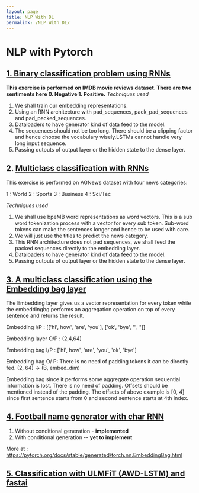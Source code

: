 ```yaml
---
layout: page
title: NLP With DL
permalink: /NLP With DL/
---
```


# NLP with Pytorch

## [1. Binary classification problem using RNNs](https://github.com/sanjeevr5/NLP_Excercises/blob/main/DL_NLP_With_Torch_1.ipynb)

**This exercise is performed on IMDB movie reviews dataset. There are two sentiments here 0. Negative 1. Positive.**
*Techniques used*

1. We shall train our embedding representations.
2. Using an RNN architecture with pad_sequences, pack_pad_sequences and pad_packed_sequences.
3. Dataloaders to have generator kind of data feed to the model.
4. The sequences should not be too long. There should be a clipping factor and hence choose the vocabulary wisely.LSTMs cannot handle very long input sequence.
5. Passing outputs of output layer or the hidden state to the dense layer.

## 2. [Multiclass classification with RNNs](https://github.com/sanjeevr5/NLP_Excercises/blob/main/DL_NLP_With_Torch_2.ipynb)

This exercise is performed on AGNews dataset with four news categories:

1 : World
2 : Sports
3 : Business
4 : Sci/Tec 

*Techniques used*

1. We shall use bpeMB word representations as word vectors. This is a sub word tokenization process with a vector for every sub token. Sub-word tokens can make the sentences longer and hence to be used with care.
2. We will just use the titles to predict the news category.
3. This RNN architecture does not pad sequences, we shall feed the packed sequences directly to the embedding layer.
4. Dataloaders to have generator kind of data feed to the model.
5. Passing outputs of output layer or the hidden state to the dense layer.

## [3. A multiclass classification using the Embedding bag layer](https://github.com/sanjeevr5/NLP_Excercises/blob/main/DL_NLP_With_Torch_3.ipynb)

The Embedding layer gives us a vector representation for every token while the embeddingbg performs an aggregation operation on top of every sentence and returns the result.

Embedding I/P : [['hi', how', 'are', 'you'], ['ok', 'bye', '<pad>', '<pad>']]

Embedding layer O/P : (2,4,64)

Embedding bag I/P : ['hi', how', 'are', 'you', 'ok', 'bye']

Embedding bag O/ P: There is no need of padding tokens it can be directly fed. (2, 64) -> (B, embed_dim)

Embedding bag since it performs some aggregate operation sequential information is lost. There is no need of padding. Offsets should be mentioned instead of the padding. The offsets of above example is [0, 4] since first sentence starts from 0 and second sentence starts at 4th index.

## [4. Football name generator with char RNN](https://github.com/sanjeevr5/NLP_Excercises/blob/main/DL_NLP_With_Torch_5.ipynb)

1. Without conditional generation - **implemented**
2. With conditional generation -- **yet to implement**

More at : https://pytorch.org/docs/stable/generated/torch.nn.EmbeddingBag.html

## [5. Classification with ULMFiT (AWD-LSTM) and fastai](https://github.com/sanjeevr5/NLP_Excercises/blob/main/DL_With_NLP_ULMFiT_LM.ipynb)
